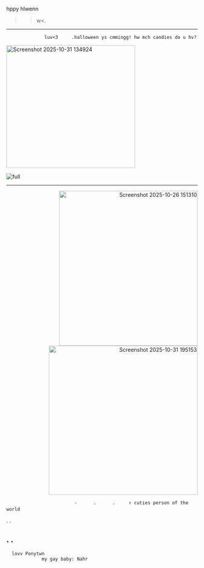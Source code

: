  hppy hlwenn
>>w<.
--------
                  luv<3     .halloween ys cmmingg! hw mch candies do u hv?
<p align="left">  
                  
<img width="339" height="323" alt="Screenshot 2025-10-31 134924" src="https://github.com/user-attachments/assets/2f9ba7c3-5631-453f-9395-13cd37536c6f" />

<p align="center">  
 
![full](https://github.com/user-attachments/assets/fcebd46c-d250-4e6c-a231-ede6296c47c4)

 ------------------------------     
 <p align="right">  
<img width="365" height="408" alt="Screenshot 2025-10-26 151310" src="https://github.com/user-attachments/assets/1aa514cf-cd81-4a1e-80f6-97e97601add1" /> 
<img width="392" height="393" alt="Screenshot 2025-10-31 195153" src="https://github.com/user-attachments/assets/0ee382ec-a9f3-427f-b8c3-5d6d99ea2d2b" />

                             -      .      .     ↑ cuties person of the world　　       

  .
  .

  .
  .
----------------------
      lovv Ponytwn
                 my gay baby: Nahr
